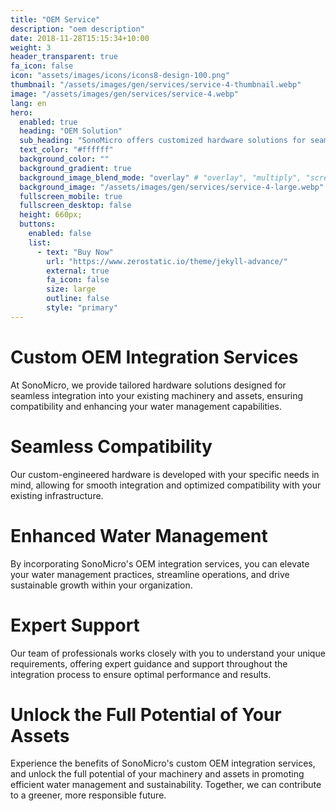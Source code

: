 ```yaml
---
title: "OEM Service"
description: "oem description"
date: 2018-11-28T15:15:34+10:00
weight: 3
header_transparent: true
fa_icon: false
icon: "assets/images/icons/icons8-design-100.png"
thumbnail: "/assets/images/gen/services/service-4-thumbnail.webp"
image: "/assets/images/gen/services/service-4.webp"
lang: en
hero:
  enabled: true
  heading: "OEM Solution"
  sub_heading: "SonoMicro offers customized hardware solutions for seamless integration into clients' existing machinery and assets, ensuring compatibility and enhancing water management capabilities within their operations."
  text_color: "#ffffff"
  background_color: ""
  background_gradient: true
  background_image_blend_mode: "overlay" # "overlay", "multiply", "screen"
  background_image: "/assets/images/gen/services/service-4-large.webp"
  fullscreen_mobile: true
  fullscreen_desktop: false
  height: 660px;
  buttons:
    enabled: false
    list:
      - text: "Buy Now"
        url: "https://www.zerostatic.io/theme/jekyll-advance/"
        external: true
        fa_icon: false
        size: large
        outline: false
        style: "primary"
---
```


# Custom OEM Integration Services
At SonoMicro, we provide tailored hardware solutions designed for seamless integration into your existing machinery and assets, ensuring compatibility and enhancing your water management capabilities.

# Seamless Compatibility
Our custom-engineered hardware is developed with your specific needs in mind, allowing for smooth integration and optimized compatibility with your existing infrastructure.

# Enhanced Water Management
By incorporating SonoMicro's OEM integration services, you can elevate your water management practices, streamline operations, and drive sustainable growth within your organization.

# Expert Support
Our team of professionals works closely with you to understand your unique requirements, offering expert guidance and support throughout the integration process to ensure optimal performance and results.

# Unlock the Full Potential of Your Assets
Experience the benefits of SonoMicro's custom OEM integration services, and unlock the full potential of your machinery and assets in promoting efficient water management and sustainability. Together, we can contribute to a greener, more responsible future.